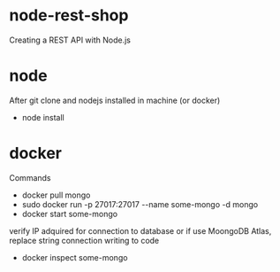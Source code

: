 # node-rest-shop
Creating a REST API with Node.js

# node

After git clone and nodejs installed in machine (or docker) 

- node install 

# docker 

Commands 

- docker pull mongo
- sudo docker run -p 27017:27017 --name some-mongo -d mongo
- docker start some-mongo

verify IP adquired for connection to database or if use MoongoDB Atlas, replace string connection writing to code

- docker inspect some-mongo